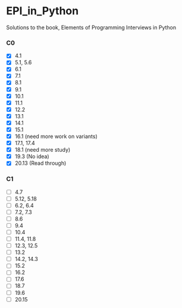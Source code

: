 # EPI_in_Python
Solutions to the book, Elements of Programming Interviews in Python

### C0
* [x] 4.1
* [x] 5.1, 5.6
* [x] 6.1
* [x] 7.1
* [x] 8.1
* [x] 9.1
* [x] 10.1
* [x] 11.1
* [x] 12.2
* [x] 13.1
* [x] 14.1
* [x] 15.1
* [x] 16.1 (need more work on variants)
* [x] 17.1, 17.4
* [x] 18.1 (need more study)
* [x] 19.3 (No idea)
* [x] 20.13 (Read through)
 
### C1
* [ ] 4.7
* [ ] 5.12, 5.18
* [ ] 6.2, 6.4
* [ ] 7.2, 7.3
* [ ] 8.6
* [ ] 9.4
* [ ] 10.4
* [ ] 11.4, 11.8
* [ ] 12.3, 12.5
* [ ] 13.2
* [ ] 14.2, 14.3
* [ ] 15.2
* [ ] 16.2 
* [ ] 17.6
* [ ] 18.7 
* [ ] 19.6 
* [ ] 20.15